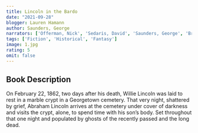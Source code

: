 ```yaml
---
title: Lincoln in the Bardo
date: "2021-09-28"
blogger: Lauren Hamann
author: Saunders, George
narrators: ['Offerman, Nick', 'Sedaris, David', 'Saunders, George', 'Brownstein, Carrie', 'Cheadle, Don', 'Dunham, Lena', 'Hader, Bill', 'Heyborne, Kirby', 'Key, Keegan-Michael', 'Moore, Julianne', 'Mullally, Megan', 'Sarandon, Susan', 'Stiller, Ben']
tags: ['Fiction', 'Historical', 'Fantasy']
image: 1.jpg
rating: 5
omit: false
---
```



## Book Description

On February 22, 1862, two days after his death, Willie Lincoln was laid to rest in a marble crypt in a Georgetown cemetery. That very night, shattered by grief, Abraham Lincoln arrives at the cemetery under cover of darkness and visits the crypt, alone, to spend time with his son’s body. Set throughout that one night and populated by ghosts of the recently passed and the long dead.